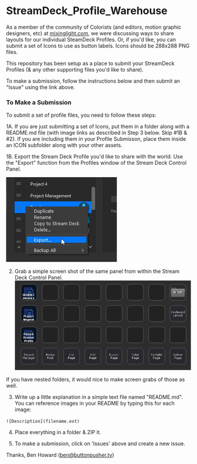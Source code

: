 # StreamDeck_Profile_Warehouse
As a member of the community of Colorists (and editors, motion graphic designers, etc) at [mixinglight.com](http:\\mixinglight.com), we were discussing ways to share layouts for our individual SteamDeck Profiles. Or, if you'd like, you can submit a set of Icons to use as button labels. Icons should be 288x288 PNG files.

This repository has been setup as a place to submit your StreamDeck Profiles (& any other supporting files you'd like to share).

To make a submission, follow the instructions below and then submit an "Issue" using the link above.

### To Make a Submission
To submit a set of profile files, you need to follow these steps:

1A. If you are just submitting a set of Icons, put them in a folder along with a README.md file (with image links as described in Step 3 below. Skip #1B & #2). If you are including them in your Profile Submisson, place them inside an ICON subfolder along with your other assets.

1B. Export the Stream Deck Profile you'd like to share with the world. Use the "Export" function from the Profiles window of the Stream Deck Control Panel.

![Export a profile](PROFILES/_EXAMPLE-PROFILE/export_streamdeck_profile.png)

2. Grab a simple screen shot of the same panel from within the Stream Deck Control Panel.
![Screenshot a profile](PROFILES/_EXAMPLE-PROFILE/example_streamdeck_profile_grab.jpg)

If you have nested folders, it would nice to make screen grabs of those as well.

3. Write up a little explanation in a simple text file named "README.md". You can reference images in your README by typing this for each image:

`![Description](filename.ext)`

4. Place everything in a folder & ZIP it.

5. To make a submission, click on 'Issues' above and create a new issue.

Thanks,
Ben Howard (ben@buttonpusher.tv)
